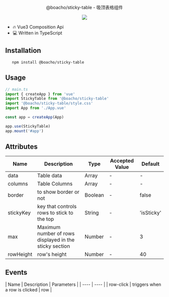 <p align="center">@boacho/sticky-table - 吸顶表格组件</p>

<p align="center">
   <a href="https://www.npmjs.com/package/@boacho/sticky-table">
    <img src="https://img.shields.io/npm/v/@boacho/sticky-table.svg">
  </a>
</p>

- 🔥 Vue3 Composition Api
- 💻 Written in TypeScript

## Installation

```
   npm install @boacho/sticky-table
```

## Usage

```typescript
// main.ts
import { createApp } from 'vue'
import StickyTable from '@boacho/sticky-table'
import '@boacho/sticky-table/style.css'
import App from './App.vue'

const app = createApp(App)

app.use(StickyTable)
app.mount('#app')
```

## Attributes

|  Name   | Description  |  Type   | Accepted Value  |  Default   |
|  ----  | ----  |  ----  | ----  |  ----  |
| data  | Table data | Array  | - | -  |
| columns  | Table Columns | Array  | - | -  |
| border  | to show border or not | Boolean  | - | false  |
| stickyKey  | key that controls rows to stick to the top | String  | - | 'isSticky'  |
| max  |  Maximum number of rows displayed in the sticky section  | Number  | - | 3  |
| rowHeight  | row's height | Number  | - | 40  |

## Events

|  Name   | Description  | Parameters  |
|  ----  | ----  |
| row-click  | triggers when a row is clicked | row  |





